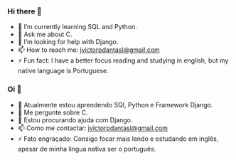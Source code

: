 
### Hi there 👋
- 🌱 I’m currently learning SQL and Python.
- 💬 Ask me about C.
- 🤔 I’m looking for help with Django.
- 📫 How to reach me: jvictorpdantasl@gmail.com
- ⚡ Fun fact: I have a better focus reading and studying in english, but my native language is Portuguese.


### Oi 👋
- 🌱 Atualmente estou aprendendo SQl, Python e Framework Django.
- 💬 Me pergunte sobre C.
- 🤔 Estou procurando ajuda com Django.
- 📫 Como me contactar: jvictorpdantasl@gmail.com
- ⚡ Fato engraçado: Consigo focar mais lendo e estudando em inglês, apesar de minha lingua nativa ser o português.

